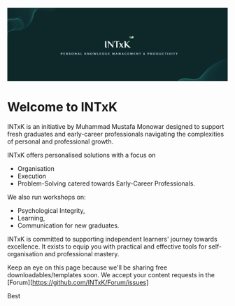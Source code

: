 ![INTxK Github](/banner.png)

# Welcome to INTxK

INTxK is an initiative by Muhammad Mustafa Monowar designed to support fresh graduates and early-career professionals navigating the complexities of personal and professional growth.

INTxK offers personalised solutions with a focus on 
- Organisation
- Execution
- Problem-Solving
catered towards Early-Career Professionals.

We also run workshops on:
- Psychological Integrity,
- Learning, 
- Communication for new graduates.

INTxK is committed to supporting independent learners' journey towards excellence. It exists to equip you with practical and effective tools for self-organisation and professional mastery.

Keep an eye on this page because we'll be sharing free downloadables/templates soon.
We accept your content requests in the [Forum][https://github.com/INTxK/Forum/issues]

Best
